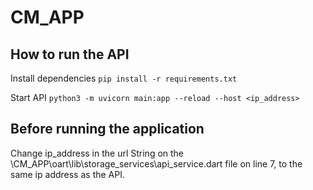 # CM_APP

## How to run the API

Install dependencies
```pip install -r requirements.txt```

Start API
```python3 -m uvicorn main:app --reload --host <ip_address>```

## Before running the application
Change ip_address in the url String on the \CM_APP\oart\lib\storage_services\api_service.dart file on line 7, to the same ip address as the API.